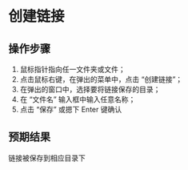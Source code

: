 # 创建链接

## 操作步骤

1. 鼠标指针指向任一文件夹或文件；
2. 点击鼠标右键，在弹出的菜单中，点击 “创建链接”；
3. 在弹出的窗口中，选择要将链接保存的目录；
4. 在 “文件名” 输入框中输入任意名称；
5. 点击 “保存” 或摁下 Enter 键确认

## 预期结果

链接被保存到相应目录下

